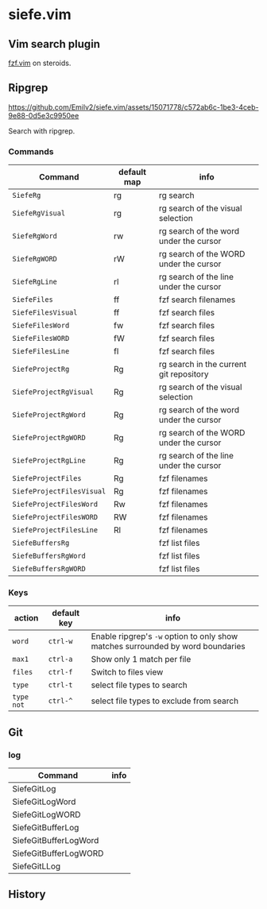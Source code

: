 # siefe.vim
## Vim search plugin
[fzf.vim](https://github.com/junegunn/fzf.vim) on steroids.

## Ripgrep


https://github.com/Emilv2/siefe.vim/assets/15071778/c572ab6c-1be3-4ceb-9e88-0d5e3c9950ee


Search with ripgrep.
### Commands

| Command           | default map | info                                                                                  |
| ---               | ---         | ---                                                                                   |
| `SiefeRg`         | <leader>rg | rg search                                                                             |
| `SiefeRgVisual`   | <leader>rg | rg search of the visual selection                                                     |
| `SiefeRgWord`     | <leader>rw | rg search of the word under the cursor                                                |
| `SiefeRgWORD`     | <leader>rW | rg search of the WORD under the cursor                                                |
| `SiefeRgLine`     | <leader>rl | rg search of the line under the cursor                                                |
| `SiefeFiles`      | <leader>ff | fzf search filenames                                                                     |
| `SiefeFilesVisual`      | <leader>ff | fzf search files                                                                      |
| `SiefeFilesWord`      | <leader>fw | fzf search files                                                                      |
| `SiefeFilesWORD`      | <leader>fW | fzf search files                                                                      |
| `SiefeFilesLine`      | <leader>fl | fzf search files                                                                      |
| `SiefeProjectRg`  | <leader>Rg | rg search in the current git repository                                               |
| `SiefeProjectRgVisual`   | <leader>Rg | rg search of the visual selection                                              |
| `SiefeProjectRgWord`     | <leader>Rg | rg search of the word under the cursor                                         |
| `SiefeProjectRgWORD`     | <leader>Rg | rg search of the WORD under the cursor                                         |
| `SiefeProjectRgLine`     | <leader>Rg | rg search of the line under the cursor                                         |
| `SiefeProjectFiles`    | <leader>Rg | fzf filenames
| `SiefeProjectFilesVisual`  | <leader>Rg | fzf filenames
| `SiefeProjectFilesWord`    | <leader>Rw | fzf filenames
| `SiefeProjectFilesWORD`    | <leader>RW | fzf filenames
| `SiefeProjectFilesLine`    | <leader>Rl | fzf filenames
| `SiefeBuffersRg`    | | fzf list files
| `SiefeBuffersRgWord`    | | fzf list files
| `SiefeBuffersRgWORD`    | | fzf list files

### Keys
| action | default key | info                                                                                  |
| ---    | ---         | ---                                                                                |
| `word` | `ctrl-w`  | Enable ripgrep's `-w` option to only show matches surrounded by word boundaries       |
| `max1` | `ctrl-a`  | Show only 1 match per file |
| `files` | `ctrl-f`  | Switch to files view
| `type` | `ctrl-t`  | select file types to search
| `type not` | `ctrl-^`  | select file types to exclude from search

## Git

### log

| Command           | info                                                                                  |
| ---               | ---                                                                                   |
| SiefeGitLog       |                                                                                       |
| SiefeGitLogWord   |                                                                                       |
| SiefeGitLogWORD   |                                                                                       |
| SiefeGitBufferLog       |                                                                                       |
| SiefeGitBufferLogWord   |                                                                                       |
| SiefeGitBufferLogWORD   |                                                                                       |
| SiefeGitLLog      |                                                                                       |

## History
